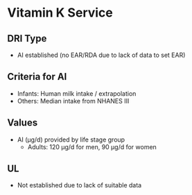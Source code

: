 # Vitamin K Service

## DRI Type
- AI established (no EAR/RDA due to lack of data to set EAR)

## Criteria for AI
- Infants: Human milk intake / extrapolation
- Others: Median intake from NHANES III

## Values
- AI (µg/d) provided by life stage group
  - Adults: 120 µg/d for men, 90 µg/d for women

## UL
- Not established due to lack of suitable data 